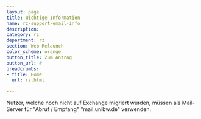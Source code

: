 ```yaml
---
layout: page
title: Wichtige Information
name: rz-support-email-info
description: 
category: rz
department: rz
section: Web Relaunch
color_scheme: orange
button_title: Zum Antrag
button_url: #
breadcrumbs:
- title: Home
  url: rz.html

---
```

<p class="text-white ml-60">
Nutzer, welche noch nicht auf Exchange migriert wurden, müssen als Mail-Server für "Abruf / Empfang" "mail.unibw.de" verwenden.
</p>